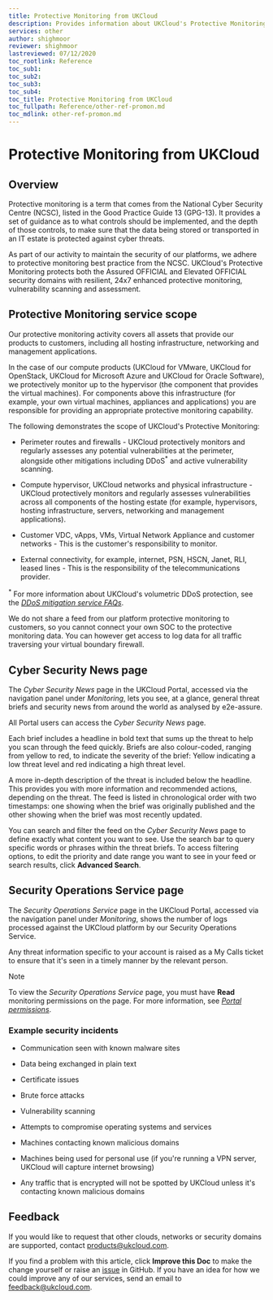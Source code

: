 ```yaml
---
title: Protective Monitoring from UKCloud
description: Provides information about UKCloud's Protective Monitoring service
services: other
author: shighmoor
reviewer: shighmoor
lastreviewed: 07/12/2020
toc_rootlink: Reference
toc_sub1: 
toc_sub2:
toc_sub3:
toc_sub4:
toc_title: Protective Monitoring from UKCloud
toc_fullpath: Reference/other-ref-promon.md
toc_mdlink: other-ref-promon.md
---
```


# Protective Monitoring from UKCloud

## Overview

Protective monitoring is a term that comes from the National Cyber Security Centre (NCSC), listed in the Good Practice Guide 13 (GPG-13). It provides a set of guidance as to what controls should be implemented, and the depth of those controls, to make sure that the data being stored or transported in an IT estate is protected against cyber threats.

As part of our activity to maintain the security of our platforms, we adhere to protective monitoring best practice from the NCSC. UKCloud's Protective Monitoring protects both the Assured OFFICIAL and Elevated OFFICIAL security domains with resilient, 24x7 enhanced protective monitoring, vulnerability scanning and assessment.

## Protective Monitoring service scope

Our protective monitoring activity covers all assets that provide our products to customers, including all hosting infrastructure, networking and management applications.

In the case of our compute products (UKCloud for VMware, UKCloud for OpenStack, UKCloud for Microsoft Azure and UKCloud for Oracle Software), we protectively monitor up to the hypervisor (the component that provides the virtual machines). For components above this infrastructure (for example, your own virtual machines, appliances and applications) you are responsible for providing an appropriate protective monitoring capability.

The following demonstrates the scope of UKCloud's Protective Monitoring:

- Perimeter routes and firewalls - UKCloud protectively monitors and regularly assesses any potential vulnerabilities at the perimeter, alongside other mitigations including DDoS<sup>*</sup> and active vulnerability scanning.

- Compute hypervisor, UKCloud networks and physical infrastructure - UKCloud protectively monitors and regularly assesses vulnerabilities across all components of the hosting estate (for example, hypervisors, hosting infrastructure, servers, networking and management applications).

- Customer VDC, vApps, VMs, Virtual Network Appliance and customer networks - This is the customer's responsibility to monitor.

- External connectivity, for example, internet, PSN, HSCN, Janet, RLI, leased lines - This is the responsibility of the telecommunications provider.

<sup>*</sup> For more information about UKCloud's volumetric DDoS protection, see the [*DDoS mitigation service FAQs*](../connectivity/conn-faq-ddos.md).

We do not share a feed from our platform protective monitoring to customers, so you cannot connect your own SOC to the protective monitoring data. You can however get access to log data for all traffic traversing your virtual boundary firewall.

## Cyber Security News page

The *Cyber Security News* page in the UKCloud Portal, accessed via the navigation panel under *Monitoring*, lets you see, at a glance, general threat briefs and security news from around the world as analysed by e2e-assure.

All Portal users can access the *Cyber Security News* page.

Each brief includes a headline in bold text that sums up the threat to help you scan through the feed quickly. Briefs are also colour-coded, ranging from yellow to red, to indicate the severity of the brief: Yellow indicating a low threat level and red indicating a high threat level.

A more in-depth description of the threat is included below the headline. This provides you with more information and recommended actions, depending on the threat. The feed is listed in chronological order with two timestamps: one showing when the brief was originally published and the other showing when the brief was most recently updated.

You can search and filter the feed on the *Cyber Security News* page to define exactly what content you want to see. Use the search bar to query specific words or phrases within the threat briefs. To access filtering options, to edit the priority and date range you want to see in your feed or search results, click **Advanced Search**.

## Security Operations Service page

The *Security Operations Service* page in the UKCloud Portal, accessed via the navigation panel under *Monitoring*, shows the number of logs processed against the UKCloud platform by our Security Operations Service.

Any threat information specific to your account is raised as a My Calls ticket to ensure that it's seen in a timely manner by the relevant person.

> [!NOTE]
> To view the *Security Operations Service* page, you must have **Read** monitoring permissions on the page. For more information, see [*Portal permissions*](../portal/ptl-ref-overview-permissions.md#permissions-for-monitoring).

### Example security incidents

- Communication seen with known malware sites

- Data being exchanged in plain text

- Certificate issues

- Brute force attacks

- Vulnerability scanning

- Attempts to compromise operating systems and services

- Machines contacting known malicious domains

- Machines being used for personal use (if you're running a VPN server, UKCloud will capture internet browsing)

- Any traffic that is encrypted will not be spotted by UKCloud unless it's contacting known malicious domains

## Feedback

If you would like to request that other clouds, networks or security domains are supported, contact <products@ukcloud.com>.

If you find a problem with this article, click **Improve this Doc** to make the change yourself or raise an [issue](https://github.com/UKCloud/documentation/issues) in GitHub. If you have an idea for how we could improve any of our services, send an email to <feedback@ukcloud.com>.
